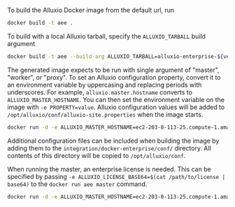 To build the Alluxio Docker image from the default url, run

```bash
docker build -t aee .
```

To build with a local Alluxio tarball, specify the `ALLUXIO_TARBALL` build argument

```bash
docker build -t aee --build-arg ALLUXIO_TARBALL=alluxio-enterprise-${version}.tar.gz .
```

The generated image expects to be run with single argument of "master", "worker", or "proxy".
To set an Alluxio configuration property, convert it to an environment variable by uppercasing
and replacing periods with underscores. For example, `alluxio.master.hostname` converts to
`ALLUXIO_MASTER_HOSTNAME`. You can then set the environment variable on the image with
`-e PROPERTY=value`. Alluxio configuration values will be added to
`/opt/alluxio/conf/alluxio-site.properties` when the image starts.

```bash
docker run -d -e ALLUXIO_MASTER_HOSTNAME=ec2-203-0-113-25.compute-1.amazonaws.com aee [master|worker|proxy]
```

Additional configuration files can be included when building the image by adding them to the
`integration/docker-enterprise/conf/` directory. All contents of this directory will be
copied to `/opt/alluxio/conf`.

When running the master, an enterprise license is needed. This can be specified by passing
`-e ALLUXIO_LICENSE_BASE64=$(cat /path/to/license | base64)` to the `docker run aee master`
command.

```bash
docker run -d -e ALLUXIO_MASTER_HOSTNAME=ec2-203-0-113-25.compute-1.amazonaws.com -e ALLUXIO_LICENSE_BASE64=$(cat /path/to/license | base64) aee master
```
